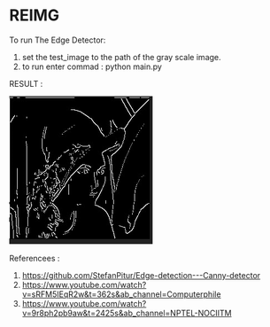 # REIMG

To run The Edge Detector:
  1. set the test_image to the path of the gray scale image.
  2. to run enter commad : python main.py
  

RESULT :

![alt text](https://github.com/Re-coder08/REIMG/blob/main/result.PNG?raw=true)

Referencees : 
1. https://github.com/StefanPitur/Edge-detection---Canny-detector
2. https://www.youtube.com/watch?v=sRFM5IEqR2w&t=362s&ab_channel=Computerphile
3. https://www.youtube.com/watch?v=9r8ph2pb9aw&t=2425s&ab_channel=NPTEL-NOCIITM
